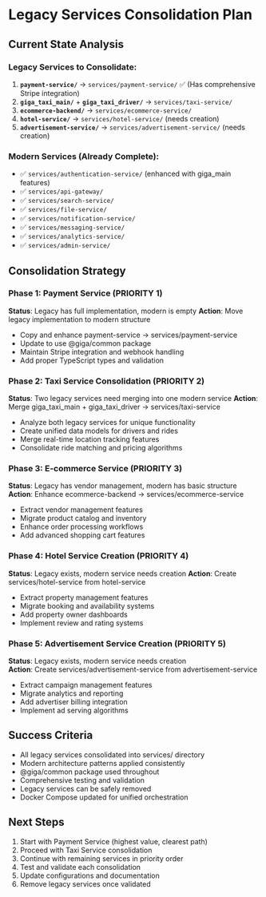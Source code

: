 # Legacy Services Consolidation Plan

## Current State Analysis

### Legacy Services to Consolidate:
1. **`payment-service/`** → `services/payment-service/` ✅ (Has comprehensive Stripe integration)
2. **`giga_taxi_main/`** + **`giga_taxi_driver/`** → `services/taxi-service/` 
3. **`ecommerce-backend/`** → `services/ecommerce-service/`
4. **`hotel-service/`** → `services/hotel-service/` (needs creation)
5. **`advertisement-service/`** → `services/advertisement-service/` (needs creation)

### Modern Services (Already Complete):
- ✅ `services/authentication-service/` (enhanced with giga_main features)
- ✅ `services/api-gateway/`
- ✅ `services/search-service/`
- ✅ `services/file-service/`
- ✅ `services/notification-service/`
- ✅ `services/messaging-service/`
- ✅ `services/analytics-service/`
- ✅ `services/admin-service/`

## Consolidation Strategy

### Phase 1: Payment Service (PRIORITY 1)
**Status**: Legacy has full implementation, modern is empty
**Action**: Move legacy implementation to modern structure
- Copy and enhance payment-service → services/payment-service
- Update to use @giga/common package
- Maintain Stripe integration and webhook handling
- Add proper TypeScript types and validation

### Phase 2: Taxi Service Consolidation (PRIORITY 2)  
**Status**: Two legacy services need merging into one modern service
**Action**: Merge giga_taxi_main + giga_taxi_driver → services/taxi-service
- Analyze both legacy services for unique functionality
- Create unified data models for drivers and rides
- Merge real-time location tracking features
- Consolidate ride matching and pricing algorithms

### Phase 3: E-commerce Service (PRIORITY 3)
**Status**: Legacy has vendor management, modern has basic structure
**Action**: Enhance ecommerce-backend → services/ecommerce-service
- Extract vendor management features
- Migrate product catalog and inventory
- Enhance order processing workflows
- Add advanced shopping cart features

### Phase 4: Hotel Service Creation (PRIORITY 4)
**Status**: Legacy exists, modern service needs creation
**Action**: Create services/hotel-service from hotel-service
- Extract property management features
- Migrate booking and availability systems
- Add property owner dashboards
- Implement review and rating systems

### Phase 5: Advertisement Service Creation (PRIORITY 5)
**Status**: Legacy exists, modern service needs creation  
**Action**: Create services/advertisement-service from advertisement-service
- Extract campaign management features
- Migrate analytics and reporting
- Add advertiser billing integration
- Implement ad serving algorithms

## Success Criteria
- All legacy services consolidated into services/ directory
- Modern architecture patterns applied consistently
- @giga/common package used throughout
- Comprehensive testing and validation
- Legacy services can be safely removed
- Docker Compose updated for unified orchestration

## Next Steps
1. Start with Payment Service (highest value, clearest path)
2. Proceed with Taxi Service consolidation
3. Continue with remaining services in priority order
4. Test and validate each consolidation
5. Update configurations and documentation
6. Remove legacy services once validated